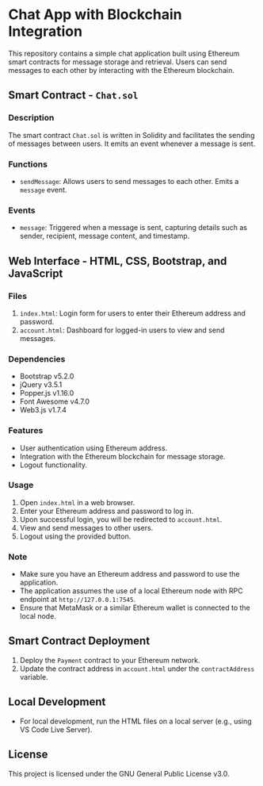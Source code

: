 # Chat App with Blockchain Integration

This repository contains a simple chat application built using Ethereum smart contracts for message storage and retrieval. Users can send messages to each other by interacting with the Ethereum blockchain.

## Smart Contract - `Chat.sol`

### Description
The smart contract `Chat.sol` is written in Solidity and facilitates the sending of messages between users. It emits an event whenever a message is sent.

### Functions
- `sendMessage`: Allows users to send messages to each other. Emits a `message` event.

### Events
- `message`: Triggered when a message is sent, capturing details such as sender, recipient, message content, and timestamp.

## Web Interface - HTML, CSS, Bootstrap, and JavaScript

### Files
1. `index.html`: Login form for users to enter their Ethereum address and password.
2. `account.html`: Dashboard for logged-in users to view and send messages.

### Dependencies
- Bootstrap v5.2.0
- jQuery v3.5.1
- Popper.js v1.16.0
- Font Awesome v4.7.0
- Web3.js v1.7.4

### Features
- User authentication using Ethereum address.
- Integration with the Ethereum blockchain for message storage.
- Logout functionality.

### Usage
1. Open `index.html` in a web browser.
2. Enter your Ethereum address and password to log in.
3. Upon successful login, you will be redirected to `account.html`.
4. View and send messages to other users.
5. Logout using the provided button.

### Note
- Make sure you have an Ethereum address and password to use the application.
- The application assumes the use of a local Ethereum node with RPC endpoint at `http://127.0.0.1:7545`.
- Ensure that MetaMask or a similar Ethereum wallet is connected to the local node.

## Smart Contract Deployment
1. Deploy the `Payment` contract to your Ethereum network.
2. Update the contract address in `account.html` under the `contractAddress` variable.

## Local Development
- For local development, run the HTML files on a local server (e.g., using VS Code Live Server).

## License
This project is licensed under the GNU General Public License v3.0.
